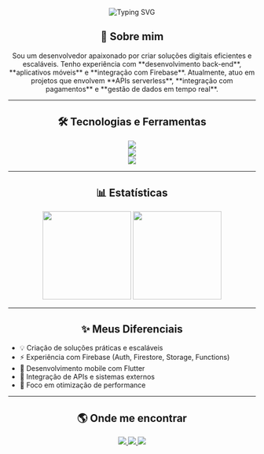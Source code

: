 <!-- Banner animado -->
<p align="center">
  <img src="https://readme-typing-svg.demolab.com?font=Fira+Code&pause=2000&color=1ABC9C&center=true&vCenter=true&width=600&lines=Ol%C3%A1%2C+eu+sou+o+Eduardo+👋;Desenvolvedor+Back-end+%26+Mobile;Apaixonado+por+tecnologia+e+inova%C3%A7%C3%A3o" alt="Typing SVG" />
</p>

<!-- Apresentação -->
<h2 align="center">🚀 Sobre mim</h2>
<p align="center">
Sou um desenvolvedor apaixonado por criar soluções digitais eficientes e escaláveis.  
Tenho experiência com **desenvolvimento back-end**, **aplicativos móveis** e **integração com Firebase**.  
Atualmente, atuo em projetos que envolvem **APIs serverless**, **integração com pagamentos** e **gestão de dados em tempo real**.
</p>

---

<h2 align="center">🛠️ Tecnologias e Ferramentas</h2>
<p align="center">
  <!-- Linguagens -->
  <img src="https://skillicons.dev/icons?i=js,ts,nodejs,dart,flutter,html,css" /><br/>
  <!-- Back-end & Banco -->
  <img src="https://skillicons.dev/icons?i=firebase,mongodb,postgres,express" /><br/>
  <!-- Outras -->
  <img src="https://skillicons.dev/icons?i=git,github,vscode,unity,figma" />
</p>

---

<h2 align="center">📊 Estatísticas</h2>
<div align="center">
  <img height="180em" src="https://github-readme-stats.vercel.app/api?username=SEUUSUARIO&show_icons=true&theme=radical&count_private=true"/>
  <img height="180em" src="https://github-readme-streak-stats.herokuapp.com/?user=SEUUSUARIO&theme=radical"/>
</div>

---

<h2 align="center">✨ Meus Diferenciais</h2>
<ul>
  <li>💡 Criação de soluções práticas e escaláveis</li>
  <li>⚡ Experiência com Firebase (Auth, Firestore, Storage, Functions)</li>
  <li>📱 Desenvolvimento mobile com Flutter</li>
  <li>🔗 Integração de APIs e sistemas externos</li>
  <li>🎯 Foco em otimização de performance</li>
</ul>

---

<h2 align="center">🌎 Onde me encontrar</h2>
<p align="center">
  <a href="(https://www.linkedin.com/in/eduardo-chiaratto-807a86208/" target="_blank">
    <img src="https://img.shields.io/badge/-LinkedIn-%230077B5?style=for-the-badge&logo=linkedin&logoColor=white">
  </a>
  <a href="mailto:eduardo.chiaratto05@gmail.com">
    <img src="https://img.shields.io/badge/-Gmail-%23EA4335?style=for-the-badge&logo=gmail&logoColor=white">
  </a>
  <a href="https://www.behance.net/eduardochiarat" target="_blank">
    <img src="https://img.shields.io/badge/-Portf%C3%B3lio-%231abc9c?style=for-the-badge&logo=About.me&logoColor=white">
  </a>
</p>

